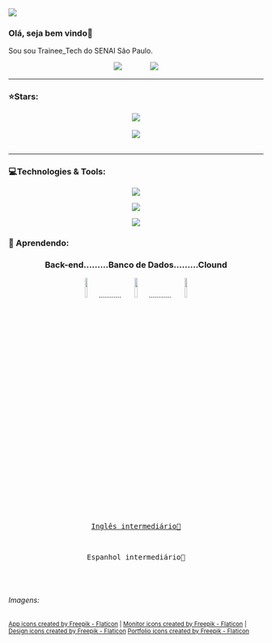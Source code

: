 <!--<h1>Jéssica Moreira</h1> -->
<kbd>
  <img src="https://github.com/JessicaMoreiraS/JessicaMoreiraS/assets/100448388/ac7f75eb-385a-443a-9a28-d0c6d7a318c0">
</kbd>
<h3>Olá, seja bem vindo👋</h3>
<p>Sou sou Trainee_Tech do SENAI São Paulo.</p>
<div align="center">
  <a href="https://portifolio-g090uwm3.b4a.run/"> 
    <img src="https://img.shields.io/badge/✏️PORTFÓLIO-85C8C8?style=for-the-badge&logoColor=black&text_color=dcdcdc&color=ffffff"></a>
  &nbsp;&nbsp;&nbsp;&nbsp;&nbsp;&nbsp;&nbsp;&nbsp;&nbsp;&nbsp;&nbsp;&nbsp;
  <a href="https://www.linkedin.com/in/jessica-s-developer/"> 
    <img src="https://img.shields.io/badge/_LINKEDIN-85C8C8?style=for-the-badge&logo=LINKEDIN&logoColor=blue&text_color=dcdcdc&color=ffffff">
  </a>
</div>

<hr>
<h3>⭐Stars:</h3>
<div align="center">
  <a href="https://github.com/JessicaMoreiraS">
    <img align="center" src="https://github-readme-stats.vercel.app/api?username=JessicaMoreiraS&show_icons=true&hide=contribs,prs&cache_seconds=86400&theme=radical"/>
  </a>
</div>
</br>
<div align="center">
  <a href="https://github.com/JessicaMoreiraS">
    <img align="center" src="https://github-readme-stats.vercel.app/api/top-langs/?username=JessicaMoreiraS&layout=compact&langs_count=7&theme=radical"/>
    <!--<img align="center" src= "https://github-readme-stats.vercel.app/api/top-langs/?username=JessicaMoreiraS&hide=css,html&theme=radical" />-->
    <!--https://github-readme-stats.vercel.app/api/pin/?username=JessicaMoreiraS&repo=github-readme-stats&cache_seconds=86400&theme=radical-->
  </a>
</div>
</br>

<hr>
<h3>💻Technologies & Tools:</h3>
<p align="center">
  <kbd> <img src="https://skillicons.dev/icons?i=cs,js,java,php"/> </kbd>
<!--<kbd> <img src="https://img.shields.io/badge/Dart-aafdf6?style=for-the-badge&logo=dart&logoColor=141321"/> </kbd>-->
</p>
<p align="center">
  <kbd> <img src="https://skillicons.dev/icons?i=dotnet,nodejs,jquery,html,css"/> </kbd>
<!--<kbd> <img src="https://img.shields.io/badge/Dart-aafdf6?style=for-the-badge&logo=dart&logoColor=141321"/> </kbd>-->
</p>
<p align="center">
  <kbd> <img src="https://skillicons.dev/icons?i=git,visualstudio,eclipse,vscode,arduino,postman,mysql,azure,gcp,docker,figma,github"/> </kbd>
 <!--
  <kbd> <img src="https://img.shields.io/badge/Eclipse-141321?style=for-the-badge&logo=eclipse&logoColor=aafdf6"/> </kbd>
  <!--https://dev.to/envoy_/150-badges-for-github-pnk#database-->
</p>

<h3>📖 Aprendendo: </h3>          
<div align="center">
    <h3> Back-end.........Banco de Dados.........Clound</h3> 
</div>
<div align="center"> 
  <img src="https://user-images.githubusercontent.com/100448388/235329196-41a246d1-720b-46b0-a2e7-f8edf31225df.png" width="10%">...........
  <img src="https://user-images.githubusercontent.com/100448388/235328796-23bd5844-d032-4697-9675-c10640110f57.png" width="10%">...........
  <img src="https://user-images.githubusercontent.com/100448388/235329376-9efb7d0a-579d-4bde-94f3-9f2262f50741.png" width="10%"> 
</div>

<!--<div align="right">
  <img src="https://user-images.githubusercontent.com/100448388/220802988-c70190d0-3cda-43aa-a566-425e5cabcfe4.gif" width="200px" >
</div>-->

<br><br>
<div align="center">
  <a href="https://www.efset.org/cert/34vKQz">
    <kbd>
      <br>
      <p>Inglês intermediário💬</p>
    </kbd></a>
  &nbsp;&nbsp;&nbsp;&nbsp;&nbsp;&nbsp;&nbsp;&nbsp;&nbsp;&nbsp;&nbsp;&nbsp;
  <kbd>
      <br>
      <p>Espanhol intermediário💬</p>
  </kbd>
</div>

<br><br>


<h6>Imagens:</h6>
<sub><a href="https://www.flaticon.com/free-icons/app" title="app icons">App icons created by Freepik - Flaticon</a> | <a href="https://www.flaticon.com/free-icons/monitor" title="monitor icons">Monitor icons created by Freepik - Flaticon</a> | <a href="https://www.flaticon.com/free-icons/design" title="design icons">Design icons created by Freepik - Flaticon</a> <a href="https://www.flaticon.com/free-icons/portfolio" title="portfolio icons">Portfolio icons created by Freepik - Flaticon</a></sub>
